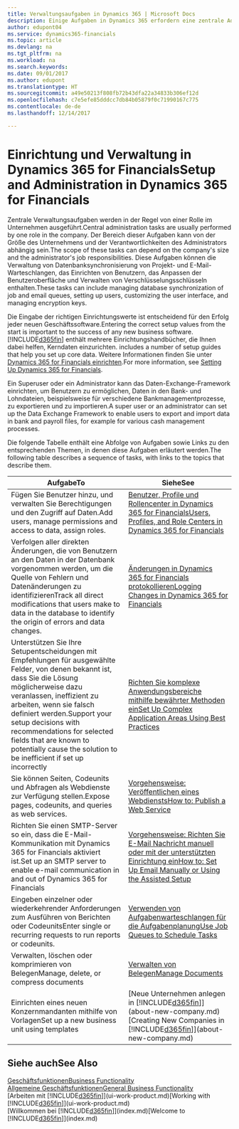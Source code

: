 ```yaml
---
title: Verwaltungsaufgaben in Dynamics 365 | Microsoft Docs
description: Einige Aufgaben in Dynamics 365 erfordern eine zentrale Administration und Einrichtung. Erfahren, welche das sind und was zu tun ist.
author: edupont04
ms.service: dynamics365-financials
ms.topic: article
ms.devlang: na
ms.tgt_pltfrm: na
ms.workload: na
ms.search.keywords: 
ms.date: 09/01/2017
ms.author: edupont
ms.translationtype: HT
ms.sourcegitcommit: a49e50213f808fb72b43dfa22a34833b306ef12d
ms.openlocfilehash: c7e5efe85dddcc7db84b05879f0c71990167c775
ms.contentlocale: de-de
ms.lasthandoff: 12/14/2017

---
```

# <a name="setup-and-administration-in-dynamics-365-for-financials"></a><span data-ttu-id="716a5-104">Einrichtung und Verwaltung in Dynamics 365 for Financials</span><span class="sxs-lookup"><span data-stu-id="716a5-104">Setup and Administration in Dynamics 365 for Financials</span></span>
<span data-ttu-id="716a5-105">Zentrale Verwaltungsaufgaben werden in der Regel von einer Rolle im Unternehmen ausgeführt.</span><span class="sxs-lookup"><span data-stu-id="716a5-105">Central administration tasks are usually performed by one role in the company.</span></span> <span data-ttu-id="716a5-106">Der Bereich dieser Aufgaben kann von der Größe des Unternehmens und der Verantwortlichkeiten des Administrators abhängig sein.</span><span class="sxs-lookup"><span data-stu-id="716a5-106">The scope of these tasks can depend on the company's size and the administrator's job responsibilities.</span></span> <span data-ttu-id="716a5-107">Diese Aufgaben können die Verwaltung von Datenbanksynchronisierung von Projekt- und E-Mail-Warteschlangen, das Einrichten von Benutzern, das Anpassen der Benutzeroberfläche und Verwalten von Verschlüsselungsschlüsseln enthalten.</span><span class="sxs-lookup"><span data-stu-id="716a5-107">These tasks can include managing database synchronization of job and email queues, setting up users, customizing the user interface, and managing encryption keys.</span></span>  

<span data-ttu-id="716a5-108">Die Eingabe der richtigen Einrichtungswerte ist entscheidend für den Erfolg jeder neuen Geschäftssoftware.</span><span class="sxs-lookup"><span data-stu-id="716a5-108">Entering the correct setup values from the start is important to the success of any new business software.</span></span> [!INCLUDE[d365fin](includes/d365fin_md.md)]<span data-ttu-id="716a5-109"> enthält mehrere Einrichtungshandbücher, die Ihnen dabei helfen, Kerndaten einzurichten.</span><span class="sxs-lookup"><span data-stu-id="716a5-109"> includes a number of setup guides that help you set up core data.</span></span> <span data-ttu-id="716a5-110">Weitere Informationen finden Sie unter [Dynamics 365 for Financials einrichten](setup.md).</span><span class="sxs-lookup"><span data-stu-id="716a5-110">For more information, see [Setting Up Dynamics 365 for Financials](setup.md).</span></span>

<!--Whether you use [!INCLUDE[rim](../../includes/rim_md.md)] to implement setup values or you manually enter them in the new company, you can support your setup decisions with some general recommendations for selected setup fields that are known to potentially cause the solution to be inefficient if defined incorrectly.-->  

<span data-ttu-id="716a5-111">Ein Superuser oder ein Administrator kann das Daten-Exchange-Framework einrichten, um Benutzern zu ermöglichen, Daten in den Bank- und Lohndateien, beispielsweise für verschiedene Bankmanagementprozesse, zu exportieren und zu importieren.</span><span class="sxs-lookup"><span data-stu-id="716a5-111">A super user or an administrator can set up the Data Exchange Framework to enable users to export and import data in bank and payroll files, for example for various cash management processes.</span></span>  

<span data-ttu-id="716a5-112">Die folgende Tabelle enthält eine Abfolge von Aufgaben sowie Links zu den entsprechenden Themen, in denen diese Aufgaben erläutert werden.</span><span class="sxs-lookup"><span data-stu-id="716a5-112">The following table describes a sequence of tasks, with links to the topics that describe them.</span></span>   

|<span data-ttu-id="716a5-113">**Aufgabe**</span><span class="sxs-lookup"><span data-stu-id="716a5-113">**To**</span></span>|<span data-ttu-id="716a5-114">**Siehe**</span><span class="sxs-lookup"><span data-stu-id="716a5-114">**See**</span></span>|  
|------------|-------------|  
|<span data-ttu-id="716a5-115">Fügen Sie Benutzer hinzu, und verwalten Sie Berechtigungen und den Zugriff auf Daten.</span><span class="sxs-lookup"><span data-stu-id="716a5-115">Add users, manage permissions and access to data, assign roles.</span></span>|[<span data-ttu-id="716a5-116">Benutzer, Profile und Rollencenter in Dynamics 365 for Financials</span><span class="sxs-lookup"><span data-stu-id="716a5-116">Users, Profiles, and Role Centers in Dynamics 365 for Financials</span></span>](admin-users-profiles-roles.md)|  
|<span data-ttu-id="716a5-117">Verfolgen aller direkten Änderungen, die von Benutzern an den Daten in der Datenbank vorgenommen werden, um die Quelle von Fehlern und Datenänderungen zu identifizieren</span><span class="sxs-lookup"><span data-stu-id="716a5-117">Track all direct modifications that users make to data in the database to identify the origin of errors and data changes.</span></span>|[<span data-ttu-id="716a5-118">Änderungen in Dynamics 365 for Financials protokollieren</span><span class="sxs-lookup"><span data-stu-id="716a5-118">Logging Changes in Dynamics 365 for Financials</span></span>](across-log-changes.md)|  
|<span data-ttu-id="716a5-119">Unterstützen Sie Ihre Setupentscheidungen mit Empfehlungen für ausgewählte Felder, von denen bekannt ist, dass Sie die Lösung möglicherweise dazu veranlassen, ineffizient zu arbeiten, wenn sie falsch definiert werden.</span><span class="sxs-lookup"><span data-stu-id="716a5-119">Support your setup decisions with recommendations for selected fields that are known to potentially cause the solution to be inefficient if set up incorrectly</span></span>|[<span data-ttu-id="716a5-120">Richten Sie komplexe Anwendungsbereiche mithilfe bewährter Methoden ein</span><span class="sxs-lookup"><span data-stu-id="716a5-120">Set Up Complex Application Areas Using Best Practices</span></span>](set-up-complex-application-areas-using-best-practices.md)|  
|<span data-ttu-id="716a5-121">Sie können Seiten, Codeunits und Abfragen als Webdienste zur Verfügung stellen.</span><span class="sxs-lookup"><span data-stu-id="716a5-121">Expose pages, codeunits, and queries as web services.</span></span>|[<span data-ttu-id="716a5-122">Vorgehensweise: Veröffentlichen eines Webdiensts</span><span class="sxs-lookup"><span data-stu-id="716a5-122">How to: Publish a Web Service</span></span>](across-how-publish-web-service.md)|  
|<span data-ttu-id="716a5-123">Richten Sie einen SMTP-Server so ein, dass die E-Mail-Kommunikation mit Dynamics 365 for Financials aktiviert ist.</span><span class="sxs-lookup"><span data-stu-id="716a5-123">Set up an SMTP server to enable e-mail communication in and out of Dynamics 365 for Financials</span></span>| [<span data-ttu-id="716a5-124">Vorgehensweise: Richten Sie E-Mail Nachricht manuell oder mit der unterstützten Einrichtung ein</span><span class="sxs-lookup"><span data-stu-id="716a5-124">How to: Set Up Email Manually or Using the Assisted Setup</span></span>](madeira-how-setup-email.md)|  
|<span data-ttu-id="716a5-125">Eingeben einzelner oder wiederkehrender Anforderungen zum Ausführen von Berichten oder Codeunits</span><span class="sxs-lookup"><span data-stu-id="716a5-125">Enter single or recurring requests to run reports or codeunits.</span></span>|[<span data-ttu-id="716a5-126">Verwenden von Aufgabenwarteschlangen für die Aufgabenplanung</span><span class="sxs-lookup"><span data-stu-id="716a5-126">Use Job Queues to Schedule Tasks</span></span>](admin-job-queues-schedule-tasks.md)|  
|<span data-ttu-id="716a5-127">Verwalten, löschen oder komprimieren von Belegen</span><span class="sxs-lookup"><span data-stu-id="716a5-127">Manage, delete, or compress documents</span></span>|[<span data-ttu-id="716a5-128">Verwalten von Belegen</span><span class="sxs-lookup"><span data-stu-id="716a5-128">Manage Documents</span></span>](admin-manage-documents.md)|  
|<span data-ttu-id="716a5-129">Einrichten eines neuen Konzernmandanten mithilfe von Vorlagen</span><span class="sxs-lookup"><span data-stu-id="716a5-129">Set up a new business unit using templates</span></span>|<span data-ttu-id="716a5-130">[Neue Unternehmen anlegen in [!INCLUDE[d365fin](includes/d365fin_md.md)]](about-new-company.md)</span><span class="sxs-lookup"><span data-stu-id="716a5-130">[Creating New Companies in [!INCLUDE[d365fin](includes/d365fin_md.md)]](about-new-company.md)</span></span>|  

## <a name="see-also"></a><span data-ttu-id="716a5-131">Siehe auch</span><span class="sxs-lookup"><span data-stu-id="716a5-131">See Also</span></span>
[<span data-ttu-id="716a5-132">Geschäftsfunktionen</span><span class="sxs-lookup"><span data-stu-id="716a5-132">Business Functionality</span></span>](madeira-business-functionality.md)  
[<span data-ttu-id="716a5-133">Allgemeine Geschäftsfunktionen</span><span class="sxs-lookup"><span data-stu-id="716a5-133">General Business Functionality</span></span>](ui-across-business-areas.md)  
<span data-ttu-id="716a5-134">[Arbeiten mit [!INCLUDE[d365fin](includes/d365fin_md.md)]](ui-work-product.md)</span><span class="sxs-lookup"><span data-stu-id="716a5-134">[Working with [!INCLUDE[d365fin](includes/d365fin_md.md)]](ui-work-product.md)</span></span>  
<span data-ttu-id="716a5-135">[Willkommen bei [!INCLUDE[d365fin](includes/d365fin_md.md)]](index.md)</span><span class="sxs-lookup"><span data-stu-id="716a5-135">[Welcome to [!INCLUDE[d365fin](includes/d365fin_md.md)]](index.md)</span></span>  

